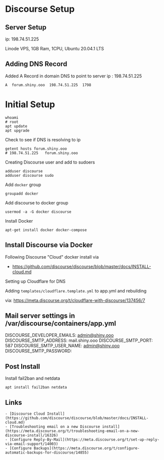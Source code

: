 # Discourse Setup

## Server Setup

ip: 198.74.51.225

Linode VPS, 1GB Ram, 1CPU, Ubuntu 20.04.1 LTS


## Adding DNS Record

Added A Record in domain DNS to point to server ip : 198.74.51.225

    A  forum.shiny.ooo  198.74.51.225  1798


# Initial Setup

    whoami
    # root
    apt update
    apt upgrade

Check to see if DNS is resolving to ip

    getent hosts forum.shiny.ooo
    # 198.74.51.225   forum.shiny.ooo

Creating Discourse user and add to sudoers

    adduser discourse
    adduser discourse sudo

Add `docker` group

    groupadd docker

Add discourse to docker group

    usermod -a -G docker discourse

Install Docker

    apt-get install docker docker-compose


## Install Discourse via Docker

Following Discourse "Cloud" docker install via

- https://github.com/discourse/discourse/blob/master/docs/INSTALL-cloud.md

Setting up Cloudflare for DNS

Adding `templates/cloudflare.template.yml` to app.yml and rebuilding

via: https://meta.discourse.org/t/cloudflare-with-discourse/137456/7


## Mail server settings in /var/discourse/containers/app.yml

  DISCOURSE_DEVELOPER_EMAILS: admin@shiny.ooo
  DISCOURSE_SMTP_ADDRESS: mail.shiny.ooo
  DISCOURSE_SMTP_PORT: 587
  DISCOURSE_SMTP_USER_NAME: admin@shiny.ooo
  DISCOURSE_SMTP_PASSWORD: <password>


## Post Install

Install fail2ban and netdata

    apt install fail2ban netdata


## Links

    - [Discourse Cloud Install](https://github.com/discourse/discourse/blob/master/docs/INSTALL-cloud.md)
    - [Troubleshooting email on a new Discourse install](https://meta.discourse.org/t/troubleshooting-email-on-a-new-discourse-install/16326)
    - [Configure Reply-By-Mail](https://meta.discourse.org/t/set-up-reply-via-email-support/14003)
    - [Configure Backups](https://meta.discourse.org/t/configure-automatic-backups-for-discourse/14855)